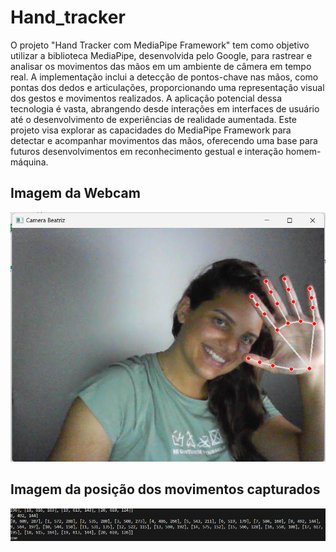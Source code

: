 # Hand_tracker
O projeto "Hand Tracker com MediaPipe Framework" tem como objetivo utilizar a biblioteca MediaPipe, desenvolvida pelo Google, para rastrear e analisar os movimentos das mãos em um ambiente de câmera em tempo real. A implementação inclui a detecção de pontos-chave nas mãos, como pontas dos dedos e articulações, proporcionando uma representação visual dos gestos e movimentos realizados. A aplicação potencial dessa tecnologia é vasta, abrangendo desde interações em interfaces de usuário até o desenvolvimento de experiências de realidade aumentada. Este projeto visa explorar as capacidades do MediaPipe Framework para detectar e acompanhar movimentos das mãos, oferecendo uma base para futuros desenvolvimentos em reconhecimento gestual e interação homem-máquina.


## Imagem da Webcam 

![Webcam](Camera.png)


## Imagem da posição dos movimentos capturados 

![posicoes](posicoes.png)


